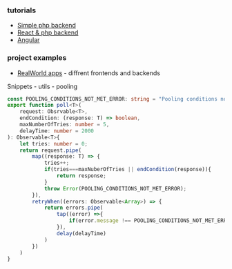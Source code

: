 ### tutorials
- [Simple php backend](https://www.youtube.com/watch?v=sbDkHuY9p8w&list=PLjxbCynJ0Gd9SEi9RnXOPcaEIhITFtruB)
- [React & php backend](https://www.youtube.com/watch?v=BPGIrau9dW4)
- [Angular](https://www.youtube.com/watch?v=htPYk6QxacQ)

### project examples
- [RealWorld apps](https://github.com/gothinkster/realworld) - diffrent frontends and backends


Snippets - utils - pooling
```typescript
const POOLING_CONDITIONS_NOT_MET_ERROR: string = "Pooling conditions not met error";
export function poll<T>(
    request: Obsrvable<T>,
    endCondition: (response: T) => boolean,
    maxNumberOfTries: number = 5,
    delayTime: number = 2000
): Observable<T>{
    let tries: number = 0;
    return request.pipe(
        map((response: T) => {
            tries++;
            if(tries===maxNuberOfTries || endCondition(response)){
                return response;
            }
            throw Error(POOLING_CONDITIONS_NOT_MET_ERROR);
        }),
        retryWhen((errors: Observable<Array>) => {
            return errors.pipe(
                tap((error) =>{
                    if(error.message !== POOLING_CONDITIONS_NOT_MET_ERROR) throw error
                }),
                delay(delayTime)
            )
        })
    )
}
```